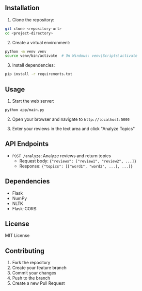 
## Installation

1. Clone the repository:
```bash
git clone <repository-url>
cd <project-directory>
```

2. Create a virtual environment:
```bash
python -m venv venv
source venv/bin/activate  # On Windows: venv\Scripts\activate
```

3. Install dependencies:
```bash
pip install -r requirements.txt
```

## Usage

1. Start the web server:
```bash
python app/main.py
```

2. Open your browser and navigate to `http://localhost:5000`

3. Enter your reviews in the text area and click "Analyze Topics"

## API Endpoints

- `POST /analyze`: Analyze reviews and return topics
  - Request body: `{"reviews": ["review1", "review2", ...]}`
  - Response: `{"topics": [["word1", "word2", ...], ...]}`

## Dependencies

- Flask
- NumPy
- NLTK
- Flask-CORS

## License

MIT License

## Contributing

1. Fork the repository
2. Create your feature branch
3. Commit your changes
4. Push to the branch
5. Create a new Pull Request